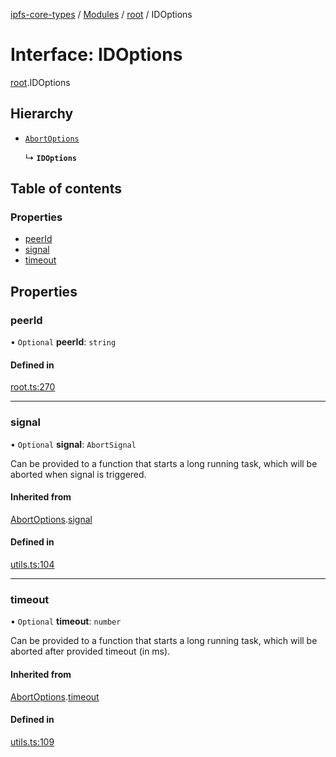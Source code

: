 [ipfs-core-types](../README.md) / [Modules](../modules.md) / [root](../modules/root.md) / IDOptions

# Interface: IDOptions

[root](../modules/root.md).IDOptions

## Hierarchy

- [`AbortOptions`](index.AbortOptions.md)

  ↳ **`IDOptions`**

## Table of contents

### Properties

- [peerId](root.IDOptions.md#peerid)
- [signal](root.IDOptions.md#signal)
- [timeout](root.IDOptions.md#timeout)

## Properties

### peerId

• `Optional` **peerId**: `string`

#### Defined in

[root.ts:270](https://github.com/ipfs/js-ipfs/blob/1655368d/packages/ipfs-core-types/src/root.ts#L270)

___

### signal

• `Optional` **signal**: `AbortSignal`

Can be provided to a function that starts a long running task, which will
be aborted when signal is triggered.

#### Inherited from

[AbortOptions](index.AbortOptions.md).[signal](index.AbortOptions.md#signal)

#### Defined in

[utils.ts:104](https://github.com/ipfs/js-ipfs/blob/1655368d/packages/ipfs-core-types/src/utils.ts#L104)

___

### timeout

• `Optional` **timeout**: `number`

Can be provided to a function that starts a long running task, which will
be aborted after provided timeout (in ms).

#### Inherited from

[AbortOptions](index.AbortOptions.md).[timeout](index.AbortOptions.md#timeout)

#### Defined in

[utils.ts:109](https://github.com/ipfs/js-ipfs/blob/1655368d/packages/ipfs-core-types/src/utils.ts#L109)
